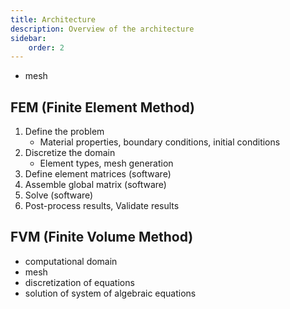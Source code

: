 ```yaml
---
title: Architecture
description: Overview of the architecture
sidebar:
    order: 2
---
```




- mesh

## FEM (Finite Element Method)
1. Define the problem
    - Material properties, boundary conditions, initial conditions
2. Discretize the domain
    - Element types, mesh generation
3. Define element matrices (software)
4. Assemble global matrix (software)
5. Solve  (software)
6. Post-process results, Validate results


## FVM (Finite Volume Method)
- computational domain
- mesh
- discretization of equations
- solution of system of algebraic equations

